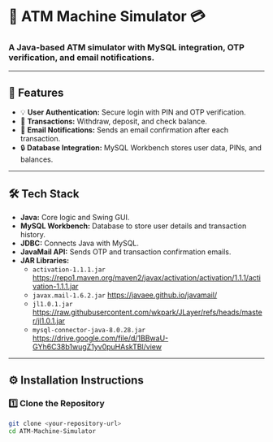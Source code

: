 # 🚀 ATM Machine Simulator 💳
### A Java-based ATM simulator with MySQL integration, OTP verification, and email notifications.

---

## 📌 **Features**
- 💡 **User Authentication:** Secure login with PIN and OTP verification.
- 💸 **Transactions:** Withdraw, deposit, and check balance.
- 📧 **Email Notifications:** Sends an email confirmation after each transaction.
- 🔒 **Database Integration:** MySQL Workbench stores user data, PINs, and balances.

---

## 🛠️ **Tech Stack**
- **Java:** Core logic and Swing GUI.
- **MySQL Workbench:** Database to store user details and transaction history.
- **JDBC:** Connects Java with MySQL.
- **JavaMail API:** Sends OTP and transaction confirmation emails.
- **JAR Libraries:**
    - `activation-1.1.1.jar` https://repo1.maven.org/maven2/javax/activation/activation/1.1.1/activation-1.1.1.jar
    - `javax.mail-1.6.2.jar` https://javaee.github.io/javamail/
    - `jl1.0.1.jar` https://raw.githubusercontent.com/wkpark/JLayer/refs/heads/master/jl1.0.1.jar
    - `mysql-connector-java-8.0.28.jar` https://drive.google.com/file/d/1BBwaU-GYh6C38b1wugZ1yv0puHAskTBl/view

---

## ⚙️ **Installation Instructions**

### 1️⃣ **Clone the Repository**
```bash
git clone <your-repository-url>
cd ATM-Machine-Simulator
